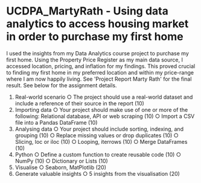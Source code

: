 # UCDPA_MartyRath - Using data analytics to access housing market in order to purchase my first home
I used the insights from my Data Analytics course project to purchase my first home. Using the Property Price Register as my main data source, I accessed location, pricing, and inflation for my findings. This proved crucial to finding my first home in my preferred location and within my price-range where I am now happily living.
See 'Project Report Marty Rath' for the final result. 
See below for the assignment details.

1. Real-world scenario
○ The project should use a real-world dataset and include a reference of their
source in the report (10)
2. Importing data
○ Your project should make use of one or more of the following: Relational
database, API or web scraping (10)
○ Import a CSV file into a Pandas DataFrame (10)
3. Analysing data
○ Your project should include sorting, indexing, and grouping (10)
○ Replace missing values or drop duplicates (10)
○ Slicing, loc or iloc (10)
○ Looping, iterrows (10)
○ Merge DataFrames (10)
4. Python
○ Define a custom function to create reusable code (10)
○ NumPy (10)
○ Dictionary or Lists (10)
5. Visualise
○ Seaborn, MatPlotlib (20)
6. Generate valuable insights
○ 5 insights from the visualisation (20)
